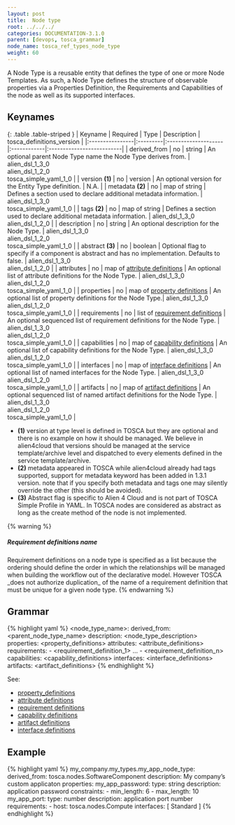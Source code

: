 ```yaml
---
layout: post
title:  Node type
root: ../../../
categories: DOCUMENTATION-3.1.0
parent: [devops, tosca_grammar]
node_name: tosca_ref_types_node_type
weight: 60
---
```


A Node Type is a reusable entity that defines the type of one or more Node Templates. As such, a Node Type defines the structure of observable properties via a Properties Definition, the Requirements and Capabilities of the node as well as its supported interfaces.

## Keynames

{: .table .table-striped }
| Keyname         | Required | Type                | Description | tosca_definitions_version |
|:----------------|:---------|:--------------------|:------------|:--------------------------|
| derived_from | no | string | An optional parent Node Type name the Node Type derives from. | alien_dsl_1_3_0<br> alien_dsl_1_2_0<br> tosca_simple_yaml_1_0 |
| version __(1)__ | no | version | An optional version for the Entity Type definition. | N.A. |
| metadata __(2)__ | no | map of string | Defines a section used to declare additional metadata information. | alien_dsl_1_3_0<br> tosca_simple_yaml_1_0 |
| tags __(2)__ | no | map of string | Defines a section used to declare additional metadata information. | alien_dsl_1_3_0<br> alien_dsl_1_2_0 |
| description | no | string | An optional description for the Node Type. | alien_dsl_1_3_0<br> alien_dsl_1_2_0<br> tosca_simple_yaml_1_0 |
| abstract __(3)__     | no | boolean | Optional flag to specify if a component is abstract and has no implementation. Defaults to false. | alien_dsl_1_3_0<br> alien_dsl_1_2_0 |
| attributes | no | map of [attribute definitions](#/documentation/3.0.0/devops_guide/tosca_grammar/attribute_definition.html) | An optional list of attribute definitions for the Node Type. | alien_dsl_1_3_0<br> alien_dsl_1_2_0<br> tosca_simple_yaml_1_0 |
| properties | no | map of [property definitions](#/documentation/3.0.0/devops_guide/tosca_grammar/property_definition.html) | An optional list of property definitions for the Node Type.| alien_dsl_1_3_0<br> alien_dsl_1_2_0<br> tosca_simple_yaml_1_0 |
| requirements | no | list of [requirement definitions](#/documentation/3.0.0/devops_guide/tosca_grammar/requirement_definition.html) | An optional sequenced list of requirement definitions for the Node Type. | alien_dsl_1_3_0<br> alien_dsl_1_2_0<br> tosca_simple_yaml_1_0 |
| capabilities | no | map of [capability definitions](#/documentation/3.0.0/devops_guide/tosca_grammar/capability_definition.html) | An optional list of capability definitions for the Node Type. | alien_dsl_1_3_0<br> alien_dsl_1_2_0<br> tosca_simple_yaml_1_0 |
| interfaces | no | map of [interface definitions](#/documentation/3.0.0/devops_guide/tosca_grammar/interface_definition.html) | An optional list of named interfaces for the Node Type. | alien_dsl_1_3_0<br> alien_dsl_1_2_0<br> tosca_simple_yaml_1_0 |
| artifacts | no | map of [artifact definitions](#/documentation/3.0.0/devops_guide/tosca_grammar/artifact_definition.html) | An optional sequenced list of named artifact definitions for the Node Type. | alien_dsl_1_3_0<br> alien_dsl_1_2_0<br> tosca_simple_yaml_1_0 |

* __(1)__ version at type level is defined in TOSCA but they are optional and there is no example on how it should be managed. We believe in alien4cloud that versions should be managed at the service template/archive level and dispatched to every elements defined in the service template/archive.
* __(2)__ metadata appeared in TOSCA while alien4cloud already had tags supported, support for metadata keyword has been added in 1.3.1 version. note that if you specify both metadata and tags one may silently override the other (this should be avoided).
* __(3)__ Abstract flag is specific to Alien 4 Cloud and is not part of TOSCA Simple Profile in YAML. In TOSCA nodes are considered as abstract as long as the create method of the node is not implemented.

{% warning %}
<h5>Requirement definitions name</h5>
Requirement definitions on a node type is specified as a list because the ordering should define the order in which the relationships will be managed when building the workflow out of the declarative model.
However TOSCA _does not authorize duplication_ of the name of a requirement definition that must be unique for a given node type.
{% endwarning %}

## Grammar

{% highlight yaml %}
<node_type_name>:
  derived_from: <parent_node_type_name>
  description: <node_type_description>
  properties:
    <property_definitions>
  attributes:
    <attribute_definitions>
  requirements:
    - <requirement_definition_1>
    ...
    - <requirement_definition_n>
  capabilities:
    <capability_definitions>
  interfaces:
    <interface_definitions>
  artifacts:
    <artifact_definitions>
{% endhighlight %}

See:

- [property_definitions](#/documentation/3.0.0/devops_guide/tosca_grammar/property_definition.html)
- [attribute definitions](#/documentation/3.0.0/devops_guide/tosca_grammar/attribute_definition.html)
- [requirement definitions](#/documentation/3.0.0/devops_guide/tosca_grammar/requirement_definition.html)
- [capability definitions](#/documentation/3.0.0/devops_guide/tosca_grammar/capability_definition.html)
- [artifact definitions](#/documentation/3.0.0/devops_guide/tosca_grammar/artifact_definition.html)
- [interface definitions](#/documentation/3.0.0/devops_guide/tosca_grammar/interface_definition.html)

## Example

{% highlight yaml %}
my_company.my_types.my_app_node_type:
  derived_from: tosca.nodes.SoftwareComponent
  description: My company’s custom applicaton
  properties:
    my_app_password:
      type: string
      description: application password
      constraints:
      - min_length: 6
      - max_length: 10
  my_app_port:
    type: number
    description: application port number
  requirements:
    - host: tosca.nodes.Compute
  interfaces: [ Standard ]
{% endhighlight %}
